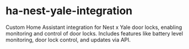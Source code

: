 # ha-nest-yale-integration
Custom Home Assistant integration for Nest x Yale door locks, enabling monitoring and control of door locks. Includes features like battery level monitoring, door lock control, and updates via API.
